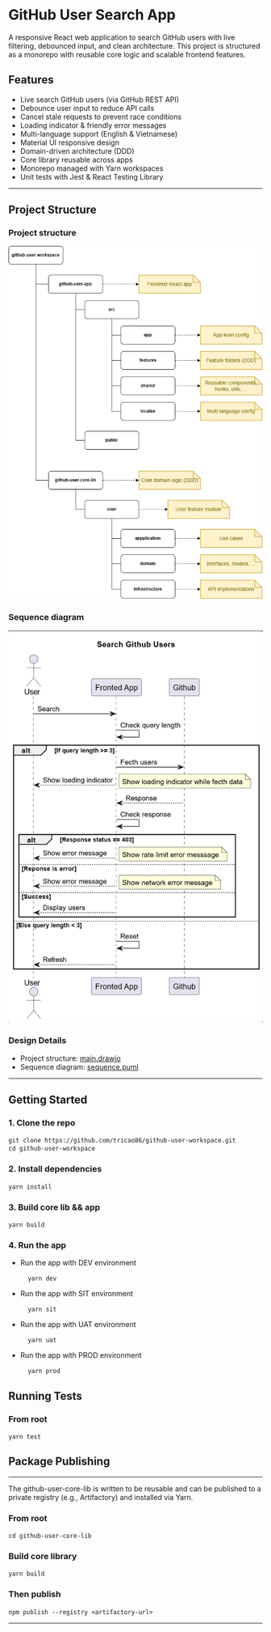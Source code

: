 # GitHub User Search App

A responsive React web application to search GitHub users with live filtering, debounced input, and clean architecture. This project is structured as a monorepo with reusable core logic and scalable frontend features.

## Features

- Live search GitHub users (via GitHub REST API)
- Debounce user input to reduce API calls
- Cancel stale requests to prevent race conditions
- Loading indicator & friendly error messages
- Multi-language support (English & Vietnamese)
- Material UI responsive design
- Domain-driven architecture (DDD)
- Core library reusable across apps
- Monorepo managed with Yarn workspaces
- Unit tests with Jest & React Testing Library

---

## Project Structure

### Project structure 

![alt](main.png)

### Sequence diagram
    
![alt](sequence.png)

### Design Details 

- Project structure: [main.drawio](main.drawio)
- Sequence diagram: [sequence.puml](sequence.puml)

---

## Getting Started

### 1. Clone the repo

    git clone https://github.com/tricao86/github-user-workspace.git
    cd github-user-workspace

### 2. Install dependencies

    yarn install

### 3. Build core lib && app

    yarn build

### 4. Run the app

- Run the app with DEV environment

        yarn dev

- Run the app with SIT environment

        yarn sit

- Run the app with UAT environment

        yarn uat

- Run the app with PROD environment

        yarn prod

## Running Tests

### From root

    yarn test

## Package Publishing

---

The github-user-core-lib is written to be reusable and can be published to a private registry (e.g., Artifactory) and installed via Yarn.

### From root

    cd github-user-core-lib

### Build core library
    yarn build

### Then publish
    npm publish --registry <artifactory-url>

---

